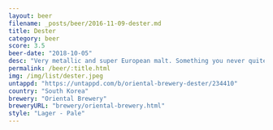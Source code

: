 ```yaml
---
layout: beer
filename: _posts/beer/2016-11-09-dester.md
title: Dester
category: beer
score: 3.5
beer-date: "2018-10-05"
desc: "Very metallic and super European malt. Something you never quite get used to and regret ever drinking"
permalink: /beer/:title.html
img: /img/list/dester.jpeg
untappd: "https://untappd.com/b/oriental-brewery-dester/234410"
country: "South Korea"
brewery: "Oriental Brewery"
breweryURL: "brewery/oriental-brewery.html"
style: "Lager - Pale"
---
```

